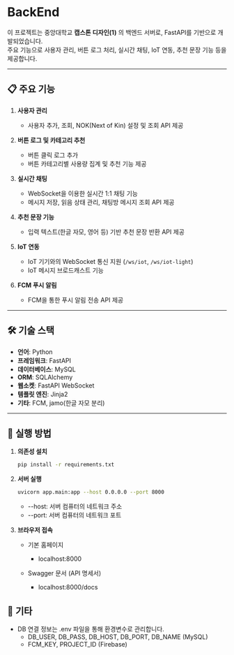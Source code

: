 # BackEnd

이 프로젝트는 중앙대학교 **캡스톤 디자인(1)** 의 백엔드 서버로, FastAPI를 기반으로 개발되었습니다.  
주요 기능으로 사용자 관리, 버튼 로그 처리, 실시간 채팅, IoT 연동, 추천 문장 기능 등을 제공합니다.

---

## 📋 주요 기능

1. **사용자 관리**
   - 사용자 추가, 조회, NOK(Next of Kin) 설정 및 조회 API 제공

2. **버튼 로그 및 카테고리 추천**
   - 버튼 클릭 로그 추가
   - 버튼 카테고리별 사용량 집계 및 추천 기능 제공

3. **실시간 채팅**
   - WebSocket을 이용한 실시간 1:1 채팅 기능
   - 메시지 저장, 읽음 상태 관리, 채팅방 메시지 조회 API 제공

4. **추천 문장 기능**
   - 입력 텍스트(한글 자모, 영어 등) 기반 추천 문장 반환 API 제공

5. **IoT 연동**
   - IoT 기기와의 WebSocket 통신 지원 (`/ws/iot`, `/ws/iot-light`)
   - IoT 메시지 브로드캐스트 기능

6. **FCM 푸시 알림**
   - FCM을 통한 푸시 알림 전송 API 제공

---

## 🛠️ 기술 스택

- **언어**: Python
- **프레임워크**: FastAPI
- **데이터베이스**: MySQL
- **ORM**: SQLAlchemy
- **웹소켓**: FastAPI WebSocket
- **템플릿 엔진**: Jinja2
- **기타**: FCM, jamo(한글 자모 분리)

---

## 🚀 실행 방법

1. **의존성 설치**
   ```bash
   pip install -r requirements.txt
   ```

2. **서버 실행**
   ```bash
   uvicorn app.main:app --host 0.0.0.0 --port 8000
   ```
   - --host: 서버 컴퓨터의 네트워크 주소
   - --port: 서버 컴퓨터의 네트워크 포트

3. **브라우저 접속**
   - 기본 홈페이지
      - localhost:8000
      
   - Swagger 문서 (API 명세서)
      - localhost:8000/docs

## 📝 기타
- DB 연결 정보는 .env 파일을 통해 환경변수로 관리합니다. 
   - DB_USER, DB_PASS, DB_HOST, DB_PORT, DB_NAME (MySQL)
   - FCM_KEY, PROJECT_ID (Firebase)
   